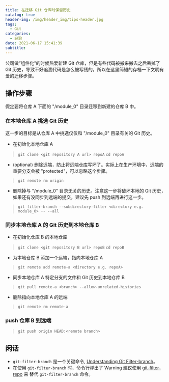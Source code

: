 ```yaml
---
title: 在迁移 Git 仓库时保留历史
catalog: true
header-img: /img/header_img/tips-header.jpg
tags:
  - Git
categories:
  - 经验
date: 2021-06-17 15:41:39
subtitle:
---
```




公司做“组件化”的时候热爱新建 Git 仓库，但是有些代码被搬来搬去之后丢掉了 Git 历史，导致不好追溯代码是怎么被写残的。所以在这里简短的存档一下文明有爱的迁移步骤。

## 操作步骤

假定要将仓库 A 下面的 "/module_0" 目录迁移到新建的仓库 B 中。

### 在本地仓库 A 挑选 Git 历史

这一步的目标是从仓库 A 中挑选仅仅和 "/module_0" 目录有关的 Git 历史。

* 在初始化本地仓库 A

> `git clone <git repository A url> repoA`
> `cd repoA`

* (optional) 删除远端，防止将远端仓库写坏了。实际上在生产环境中，远端的重要分支会被 "protected"，可以忽略这个步骤。

> `git remote rm origin`

* 删除掉与 "/module_0" 目录无关的历史。注意这一步将破坏本地的 Git 历史，如果还有没同步到远端的提交，建议先 push 到远端再进行这一步。

> `git filter-branch --subdirectory-filter <directory e.g. module_0> -- --all`


### 同步本地仓库 A 的 Git 历史到本地仓库 B 

* 在初始化仓库 B 的本地仓库

> `git clone <git repository B url> repoB`
> `cd repoB`

* 为本地仓库 B 添加一个远端，指向本地仓库 A

> `git remote add remote-a <directory e.g. repoA>`

* 同步本地仓库 A 特定分支的文件和 Git 历史到本地仓库 B

> `git pull remote-a <branch> --allow-unrelated-histories`

* 删除指向本地仓库 A 的远端

> `git remote rm remote-a`

### push 仓库 B 到远端

> `git push origin HEAD:<remote branch>`

## 闲话

* `git-filter-branch` 是一个关键命令, [Understanding Git Filter-branch](https://manishearth.github.io/blog/2017/03/05/understanding-git-filter-branch/)。
*  在使用 `git-filter-branch` 时，命令行弹出了 Warning 建议使用 [git-filter-repo](https://github.com/newren/git-filter-repo/) 来 替代 `git-filter-branch` 命令。
